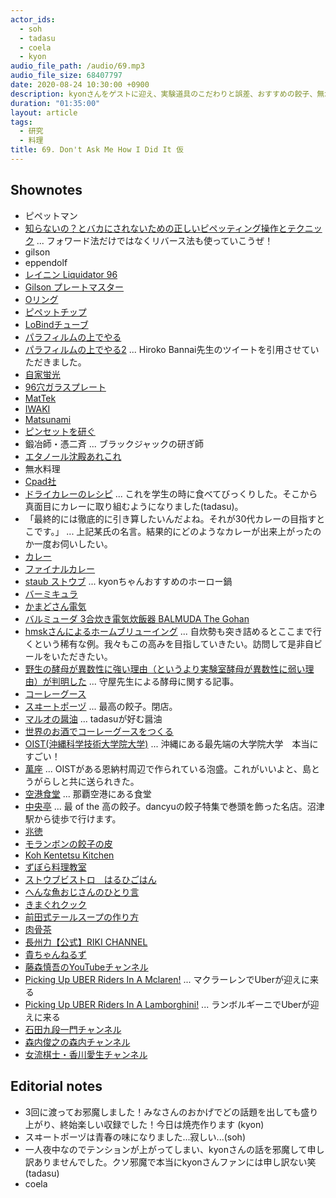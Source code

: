 ```yaml
---
actor_ids:
  - soh
  - tadasu
  - coela
  - kyon
audio_file_path: /audio/69.mp3
audio_file_size: 68407797
date: 2020-08-24 10:30:00 +0900
description: kyonさんをゲストに迎え、実験道具のこだわりと誤差、おすすめの餃子、無水料理や料理の楽しみなどについて話しました。
duration: "01:35:00"
layout: article
tags:
  - 研究
  - 料理
title: 69. Don't Ask Me How I Did It 仮 
---
```


## Shownotes
- ピペットマン
- [知らないの？とバカにされないための正しいピペッティング操作とテクニック](https://www.thermofisher.com/blog/learning-at-the-bench/pipetting-guide2/) ... フォワード法だけではなくリバース法も使っていこうぜ！
- gilson
- eppendolf
- [レイニン Liquidator 96](https://www.mt.com/jp/ja/home/products/pipettes/high-throughput-platforms/liquidator-96-pipetting.html)
- [Gilson プレートマスター](https://www.technosaurus.co.jp/categories/view/736)
- [Oリング](https://ja.wikipedia.org/wiki/O%E3%83%AA%E3%83%B3%E3%82%B0)
- [ピペットチップ](https://axel.as-1.co.jp/asone/s/A0070200/)
- [LoBindチューブ](https://online-shop.eppendorf.jp/JP-ja/Laboratory-Consumables-44512/Tubes-44515/Protein-LoBind-Tubes-PF-56251.html)
- [パラフィルムの上でやる](https://twitter.com/researchat_fm/status/1246939090395824129)
- [パラフィルムの上でやる2](https://twitter.com/hiroko_bannai/status/1246997750073290754) ... Hiroko Bannai先生のツイートを引用させていただきました。
- [自家蛍光](http://pdbu-support.bio-rad.co.jp/fcguide/0502.html)
- [96穴ガラスプレート](https://www.nikkei-pro.co.jp/news/detail/glass_micro_plate_001.htm)
- [MatTek](https://www.mattek.com/products/glass-bottom-dishes/)
- [IWAKI](http://iwaki.atgc.co.jp/div/catalog159/ga3186/a5/p1.html)
- [Matsunami](https://www.matsunami-usa.com/product/glass-bottom-dishes/)
- [ピンセットを研ぐ](https://togetter.com/li/932499)
- 鍛冶師・憑二斉 ... ブラックジャックの研ぎ師
- [エタノール沈殿あれこれ](https://www.sbj.or.jp/wp-content/uploads/file/sbj/8905/8905_yomoyama-1.pdf)
- 無水料理
- [Cpad社](https://cookpad.com/)
- [ドライカレーのレシピ](http://katsuma.hatenablog.com/entry/2012/03/05/195824) ... これを学生の時に食べてびっくりした。そこから真面目にカレーに取り組むようになりました(tadasu)。
- 「最終的には徹底的に引き算したいんだよね。それが30代カレーの目指すとこです。」 ... 上記某氏の名言。結果的にどのようなカレーが出来上がったのか一度お伺いしたい。
- [カレー](http://web.archive.org/web/20100328012844/http://oixi.jp/happy/archive/11)
- [ファイナルカレー](https://cakes.mu/series/3733)
- [staub ストウブ](https://www.amazon.co.jp/dp/B000BPLCPG/?tag=researchatf04-22) ... kyonちゃんおすすめのホーロー鍋
- [バーミキュラ](https://www.amazon.co.jp/dp/B011B8HL8I/?tag=researchatf04-22)
- [かまどさん電気](https://www.siroca.co.jp/kamadosandenki/)
- [バルミューダ 3合炊き電気炊飯器 BALMUDA The Gohan](https://www.amazon.co.jp/dp/B01NBX0HC7?tag=researchatf04-22/)
- [hmskさんによるホームブリューイング](https://twitter.com/i/events/1274210423047258112) ... 自炊勢も突き詰めるとここまで行くという稀有な例。我々もこの高みを目指していきたい。訪問して是非自ビールをいただきたい。
- [野生の酵母が異数性に強い理由（というより実験室酵母が異数性に弱い理由）が判明した](https://tenure5.vbl.okayama-u.ac.jp/HM_blog/?p=3932) ... 守屋先生による酵母に関する記事。
- [コーレーグース](https://ja.wikipedia.org/wiki/%E3%82%B3%E3%83%BC%E3%83%AC%E3%83%BC%E3%82%B0%E3%82%B9)
- [スヰートポーヅ](https://tabelog.com/tokyo/A1310/A131003/13000637/) ... 最高の餃子。閉店。
- [マルオの醤油](https://www.amazon.co.jp/dp/B00BF59JFQ/?tag=researchatf04-22/) ... tadasuが好む醤油
- [世界のお酒でコーレーグースをつくる](https://www.dee-okinawa.com/topics/2010/12/ko-re-gusu.html)
- [OIST(沖縄科学技術大学院大学)](https://www.oist.jp/) ...  沖縄にある最先端の大学院大学　本当にすごい！
- [萬座](https://www.amazon.co.jp/dp/B0053BG9ZQ/?tag=researchatf04-22/) ... OISTがある恩納村周辺で作られている泡盛。これがいいよと、島とうがらしと共に送られきた。
- [空港食堂](https://tabelog.com/okinawa/A4701/A470103/47000364/) ... 那覇空港にある食堂
- [中央亭](https://tabelog.com/shizuoka/A2205/A220501/22003420/) ... 最 of the 高の餃子。dancyuの餃子特集で巻頭を飾った名店。沼津駅から徒歩で行けます。
- [兆徳](https://tabelog.com/tokyo/A1323/A132301/13051394/)
- [モランボンの餃子の皮](http://www.moranbong.co.jp/product/t_chinese/)
- [Koh Kentetsu Kitchen](https://www.youtube.com/channel/UC3p5OTQsMEnmZktWUkw_Y0A)
- [ずぼら料理教室](https://www.youtube.com/channel/UCmB6D1avvT8ZziWqvnyMxEQ)
- [ストウブビストロ　はるひごはん](http://haruhigohan.com/)
- [へんな魚おじさんのひとり言](https://www.youtube.com/channel/UCVGyr3a4vK39eQVxWoq70fg)
- [きまぐれクック](https://www.youtube.com/channel/UCaak9sggUeIBPOd8iK_BXcQ)
- [前田式テールスープの作り方](https://www.youtube.com/watch?v=p0f8BVqhAJs)
- [肉骨茶](https://ja.wikipedia.org/wiki/%E8%82%89%E9%AA%A8%E8%8C%B6)
- [長州力【公式】RIKI CHANNEL](https://www.youtube.com/channel/UCcjEXmMRb28ehKVy6viJLNA)
- [貴ちゃんねるず](https://www.youtube.com/channel/UCbXUEjBdbrn4BEbLSKJuSpw)
- [藤森慎吾のYouTubeチャンネル](https://www.youtube.com/channel/UC25Ah0_XF2lOUwWV9VSfl2g)
- [Picking Up UBER Riders In A Mclaren!](https://www.youtube.com/watch?v=6pdFJKZZT7M) ... マクラーレンでUberが迎えに来る
- [Picking Up UBER Riders In A Lamborghini!](https://www.youtube.com/watch?v=sOpRXbwFry4) ... ランボルギーニでUberが迎えに来る
- [石田九段一門チャンネル](https://www.youtube.com/channel/UCMNpR4Sv4ZudD3tBjDUUiQQ)
- [森内俊之の森内チャンネル](https://www.youtube.com/channel/UCAwDrM75UAddwluabae4A6g)
- [女流棋士・香川愛生チャンネル](https://www.youtube.com/channel/UCDsB5oS-K8To0NAz4iWVNKQ)

## Editorial notes
- 3回に渡ってお邪魔しました！みなさんのおかげでどの話題を出しても盛り上がり、終始楽しい収録でした！今日は焼売作ります (kyon)
- スヰートポーヅは青春の味になりました...寂しい...(soh)
- 一人夜中なのでテンションが上がってしまい、kyonさんの話を邪魔して申し訳ありませんでした。クソ邪魔で本当にkyonさんファンには申し訳ない笑 (tadasu)
- coela
